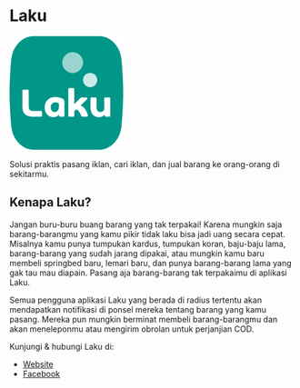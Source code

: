 # Laku

<img src="images/logo.png?raw=true" alt="Laku Logo" title="Laku Logo" width="200"/>

Solusi praktis pasang iklan, cari iklan, dan jual barang ke orang-orang di sekitarmu.

## Kenapa Laku?

Jangan buru-buru buang barang yang tak terpakai! Karena mungkin saja barang-barangmu yang kamu pikir tidak laku bisa jadi uang secara cepat. Misalnya kamu punya tumpukan kardus, tumpukan koran, baju-baju lama, barang-barang yang sudah jarang dipakai, atau mungkin kamu baru membeli springbed baru, lemari baru, dan punya barang-barang lama yang gak tau mau diapain. Pasang aja barang-barang tak terpakaimu di aplikasi Laku.

Semua pengguna aplikasi Laku yang berada di radius tertentu akan mendapatkan notifikasi di ponsel mereka tentang barang yang kamu pasang. Mereka pun mungkin berminat membeli barang-barangmu dan akan meneleponmu atau mengirim obrolan untuk perjanjian COD.

Kunjungi & hubungi Laku di:

- [Website](https://www.taufiknur.com/laku/)
- [Facebook](https://www.facebook.com/lakuapp)
